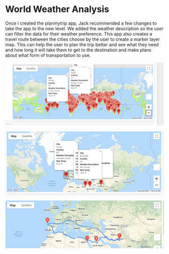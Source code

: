 # World Weather Analysis

Once I created the planmytrip app, Jack recommended a few changes to take the app to the new level. We added the weather description so the user can filter the data for their weather preference. This app also creates a travel route between the cities choose by the user to create a marker layer map. This can help the user to plan the trip better and see what they need and how long it will take them to get to the destination and make plans about what form of transportation to use.

![weatherpy_vacation](Vacation_search/WeatherPy_vacation_map.PNG)

![vacation_itinerary](Vacation_Itinerary/WeatherPy_travel_map_markers.PNG)

![vacation_itinerary](Vacation_Itinerary/WeatherPy_travel_map.PNG)